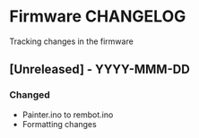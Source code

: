 # Firmware CHANGELOG
Tracking changes in the firmware

## [Unreleased] - YYYY-MMM-DD
### Changed
- Painter.ino to rembot.ino
- Formatting changes